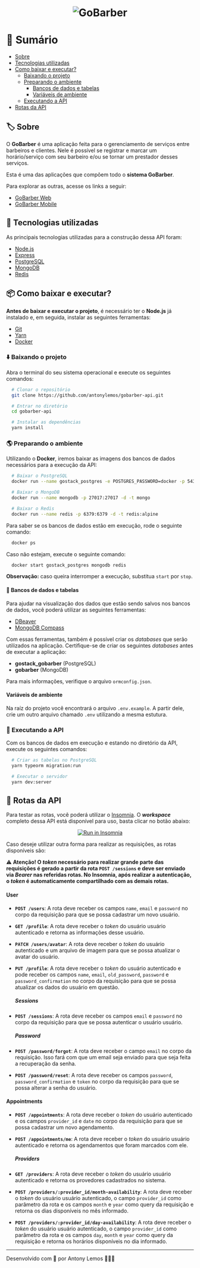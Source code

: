 <h1 align="center">
  <img alt="GoBarber" src="https://ik.imagekit.io/antony/gobarber_rsw5Uki0X.png" />
</h1>

# 🔖 Sumário

- [Sobre](#%EF%B8%8F-sobre)
- [Tecnologias utilizadas](#-tecnologias-utilizadas)
- [Como baixar e executar?](#-como-baixar-e-executar)
  - [Baixando o projeto](#%EF%B8%8F-baixando-o-projeto)
  - [Preparando o ambiente](#-preparando-o-ambiente)
    - [Bancos de dados e tabelas](#-bancos-de-dados-e-tabelas)
    - [Variáveis de ambiente](#-variáveis-de-ambiente)
  - [Executando a API](#-executando-a-api)
- [Rotas da API](#-rotas-da-api)

## 🏷️ Sobre

O **GoBarber** é uma aplicação feita para o gerenciamento de serviços entre barbeiros e clientes. Nele é possível se registrar e marcar um horário/serviço com seu barbeiro e/ou se tornar um prestador desses serviços.

Esta é uma das aplicações que compõem todo o **sistema GoBarber**.

Para explorar as outras, acesse os links a seguir:

- [GoBarber Web](https://github.com/antonylemos/gobarber-web)
- [GoBarber Mobile](https://github.com/antonylemos/gobarber-mobile)

## 🚀 Tecnologias utilizadas

As principais tecnologias utilizadas para a construção dessa API foram:

- [Node.js](https://nodejs.org/en/)
- [Express](http://expressjs.com/)
- [PostgreSQL](https://www.postgresql.org/)
- [MongoDB](https://www.mongodb.com/)
- [Redis](https://redis.io/)

## 📦 Como baixar e executar?

**Antes de baixar e executar o projeto**, é necessário ter o **Node.js** já instalado e, em seguida, instalar as seguintes ferramentas:

- [Git](https://git-scm.com/)
- [Yarn](https://classic.yarnpkg.com/lang/en/)
- [Docker](https://www.docker.com/)

### ⬇️ Baixando o projeto

Abra o terminal do seu sistema operacional e execute os seguintes comandos:

```bash
  # Clonar o repositório
  git clone https://github.com/antonylemos/gobarber-api.git

  # Entrar no diretório
  cd gobarber-api

  # Instalar as dependências
  yarn install
```

### 🌎 Preparando o ambiente

Utilizando o **Docker**, iremos baixar as imagens dos bancos de dados necessários para a execução da API:

```bash
  # Baixar o PostgreSQL
  docker run --name gostack_postgres -e POSTGRES_PASSWORD=docker -p 5432:5432 -d postgres

  # Baixar o MongoDB
  docker run --name mongodb -p 27017:27017 -d -t mongo

  # Baixar o Redis
  docker run --name redis -p 6379:6379 -d -t redis:alpine
```

Para saber se os bancos de dados estão em execução, rode o seguinte comando:

```bash
  docker ps
```

Caso não estejam, execute o seguinte comando:

```bash
  docker start gostack_postgres mongodb redis
```

**Observação:** caso queira interromper a execução, substitua `start` por `stop`.

#### 🎲 Bancos de dados e tabelas

Para ajudar na visualização dos dados que estão sendo salvos nos bancos de dados, você poderá utilizar as seguintes ferramentas:

- [DBeaver](https://dbeaver.io/)
- [MongoDB Compass](https://www.mongodb.com/try/download/compass)

Com essas ferramentas, também é possível criar os _databases_ que serão utilizados na aplicação. Certifique-se de criar os seguintes _databases_ antes de executar a aplicação:

- **gostack_gobarber** (PostgreSQL)
- **gobarber** (MongoDB)

Para mais informações, verifique o arquivo `ormconfig.json`.

#### Variáveis de ambiente

Na raíz do projeto você encontrará o arquivo `.env.example`. A partir dele, crie um outro arquivo chamado `.env` utilizando a mesma estutura.

### 🏃 Executando a API

Com os bancos de dados em execução e estando no diretório da API, execute os seguintes comandos:

```bash
  # Criar as tabelas no PostgreSQL
  yarn typeorm migration:run

  # Executar o servidor
  yarn dev:server
```

## 📌 Rotas da API

Para testar as rotas, você poderá utilizar o [Insomnia](https://insomnia.rest/). O **_workspace_** completo dessa API está disponível para uso, basta clicar no botão abaixo:

<p align="center">
  <a href="https://insomnia.rest/run/?label=GoBarber%20API&uri=https%3A%2F%2Fgist.githubusercontent.com%2Fantonylemos%2F7c98f034d59d5f2a4ef0ddb6157385f6%2Fraw%2F3b9685b8d8968707a810e171bee8b6a8701791de%2Fgobarber-insomnia-workspace.json" target="_blank">
    <img src="https://insomnia.rest/images/run.svg" alt="Run in Insomnia">
  </a>
</p>

Caso deseje utilizar outra forma para realizar as requisições, as rotas disponíveis são:

⚠️ **Atenção! O _token_ necessário para realizar grande parte das requisições é gerado a partir da rota **`POST /sessions`** e deve ser enviado via _Bearer_ nas referidas rotas. No Insomnia, após realizar a autenticação, o _token_ é automaticamente compartilhado com as demais rotas.**

#### User

- **`POST /users`**: A rota deve receber os campos `name`, `email` e `password` no corpo da requisição para que se possa cadastrar um novo usuário.

- **`GET /profile`**: A rota deve receber o _token_ do usuário usuário autenticado e retorna as informações desse usuário.

- **`PATCH /users/avatar`**: A rota deve receber o _token_ do usuário autenticado e um arquivo de imagem para que se possa atualizar o avatar do usuário.

- **`PUT /profile`**: A rota deve receber o _token_ do usuário autenticado e pode receber os campos `name`, `email`, `old_password`, `password` e `password_confirmation` no corpo da requisição para que se possa atualizar os dados do usuário em questão.

  ##### Sessions

- **`POST /sessions`**: A rota deve receber os campos `email` e `password` no corpo da requisição para que se possa autenticar o usuário usuário.

  ##### Password

- **`POST /password/forgot`**: A rota deve receber o campo `email` no corpo da requisição. Isso fará com que um email seja enviado para que seja feita a recuperação da senha.

- **`POST /password/reset`**: A rota deve receber os campos `password`, `password_confirmation` e `token` no corpo da requisição para que se possa alterar a senha do usuário.

#### Appointments

- **`POST /appointments`**: A rota deve receber o _token_ do usuário autenticado e os campos `provider_id` e `date` no corpo da requisição para que se possa cadastrar um novo agendamento.

- **`POST /appointments/me`**: A rota deve receber o _token_ do usuário usuário autenticado e retorna os agendamentos que foram marcados com ele.

  ##### Providers

- **`GET /providers`**: A rota deve receber o _token_ do usuário usuário autenticado e retorna os provedores cadastrados no sistema.

- **`POST /providers/:provider_id/month-availability`**: A rota deve receber o _token_ do usuário usuário autenticado, o campo `provider_id` como parâmetro da rota e os campos `month` e `year` como query da requisição e retorna os dias disponíveis no mês informado.

- **`POST /providers/:provider_id/day-availability`**: A rota deve receber o _token_ do usuário usuário autenticado, o campo `provider_id` como parâmetro da rota e os campos `day`, `month` e `year` como query da requisição e retorna os horários disponíveis no dia informado.

---

Desenvolvido com 💜 por Antony Lemos 🧑🏽‍🚀


